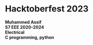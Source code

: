 # Hacktoberfest 2023

**Muhammed Assif**  
**S7 EEE 2020-2024**  
**Electrical**  
**C programming, python**
